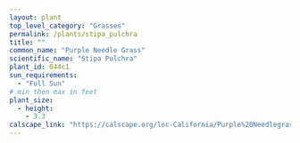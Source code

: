 ```yaml
---
layout: plant                                                              
top_level_category: "Grasses"
permalink: /plants/stipa_pulchra
title: ""
common_name: "Purple Needle Grass"
scientific_name: "Stipa Pulchra"
plant_id: 044c1
sun_requirements:
  - "Full Sun"
# min then max in feet
plant_size:
  - height: 
    - 3.3
calscape_link: "https://calscape.org/loc-California/Purple%20Needlegrass%20(Stipa%20pulchra)"
---
```




